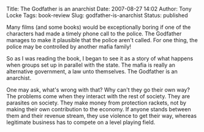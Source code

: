 Title: The Godfather is an anarchist
Date: 2007-08-27 14:02
Author: Tony Locke
Tags: book-review
Slug: godfather-is-anarchist
Status: published

Many films (and some books) would be exceptionally boring if one of the characters had made a timely phone call to the police. The Godfather manages to make it plausible that the police aren't called. For one thing, the police may be controlled by another mafia family!  
  
So as I was reading the book, I began to see it as a story of what happens when groups set up in parallel with the state. The mafia is really an alternative government, a law unto themselves. The Godfather is an anarchist.  
  
One may ask, what's wrong with that? Why can't they go their own way? The problems come when they interact with the rest of society. They are parasites on society. They make money from protection rackets, not by making their own contribution to the economy. If anyone stands between them and their revenue stream, they use violence to get their way, whereas legitimate business has to compete on a level playing field.
